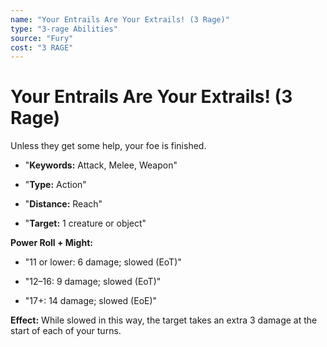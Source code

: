 ```yaml
---
name: "Your Entrails Are Your Extrails! (3 Rage)"
type: "3-rage Abilities"
source: "Fury"
cost: "3 RAGE"
---
```


# Your Entrails Are Your Extrails! (3 Rage)

Unless they get some help, your foe is finished.


- "**Keywords:** Attack, Melee, Weapon"

- "**Type:** Action"

- "**Distance:** Reach"

- "**Target:** 1 creature or object"

**Power Roll + Might:**


- "11 or lower: 6 damage; slowed (EoT)"

- "12–16: 9 damage; slowed (EoT)"

- "17+: 14 damage; slowed (EoE)"

**Effect:** While slowed in this way, the target takes an extra 3 damage at the start of each of your turns.
